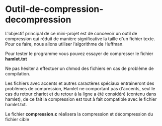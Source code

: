 # Outil-de-compression-decompression
L'objectif principal de ce mini-projet est de concevoir un outil de compression qui réduit de manière significative la taille d'un fichier texte. Pour ce faire, nous allons utiliser l’algorithme de Huffman.

Pour tester le programme vous pouvez essayer de compresser le fichier **hamlet.txt**

Ne pas hésiter à effectuer un chmod des fichiers en cas de problème de compilation.

Les fichiers avec accents et autres caractères spéciaux entraineront des problèmes de compression,
Hamlet ne comportant pas d'accents, seul le cas du retour chariot et du retour à la ligne a été considéré (contenu dans hamlet), de ce fait la compression est tout à fait compatible avec le fichier hamlet.txt.

Le fichier **compression.c** réalisera la compression et décompression du fichier cible
